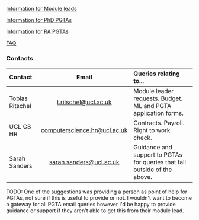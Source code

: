 [Information for Module leads](./ml.html)

[Information for PhD PGTAs](./phd.html)

[Information for RA PGTAs](./ra.html)

[FAQ](./faq.html)

### Contacts

| Contact      | Email | Queries relating to...     |
| :---        |    :----:   | :--- |
| Tobias Ritschel | <t.ritschel@ucl.ac.uk> | Module leader requests. Budget. ML and PGTA application forms.  |
| UCL CS HR | <computerscience.hr@ucl.ac.uk> | Contracts. Payroll. Right to work check. |
| Sarah Sanders | <sarah.sanders@ucl.ac.uk> | Guidance and support to PGTAs for queries that fall outside of the above. |

TODO: One of the suggestions was providing a person as point of help for PGTAs, not sure if this is useful to provide or
not. I wouldn't want to become a gateway for all PGTA email queries however I'd be happy to provide guidance or support
if they aren't able to get this from their module lead.

